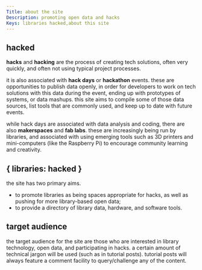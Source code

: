 ```yaml
---
Title: about the site
Description: promoting open data and hacks
Keys: libraries hacked,about this site
---
```


hacked
------

**hacks** and **hacking** are the process of creating tech solutions, often very quickly, and often not using typical project processes.

it is also associated with **hack days** or **hackathon** events.  these are opportunities to publish data openly, in order for developers to work on tech solutions with this data during the event, ending up with prototypes of systems, or data mashups.  this site aims to compile some of those data sources, list tools that are commonly used, and keep up to date with future events.

while hack days are associated with data analysis and coding, there are also **makerspaces** and **fab labs**.  these are increasingly being run by libraries, and associated with using emerging tools such as 3D printers and mini-computers (like the Raspberry Pi) to encourage community learning and creativity.

{ libraries: hacked }
---------------------

the site has two primary aims.

- to promote libraries as being spaces appropriate for hacks, as well as pushing for more library-based open data;
- to provide a directory of library data, hardware, and software tools.

target audience
---------------

the target audience for the site are those who are interested in library technology, open data, and participating in hacks.  a certain amount of technical jargon will be used (such as in tutorial posts).  tutorial posts will always feature a comment facility to query/challenge any of the content.
